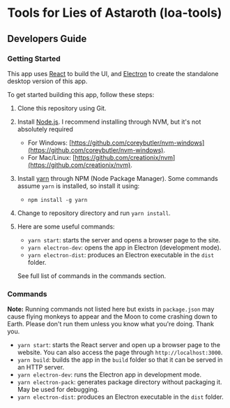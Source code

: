 # Tools for Lies of Astaroth (loa-tools)

## Developers Guide

### Getting Started

This app uses [React](https://reactjs.org/) to build the UI, and 
[Electron](https://electronjs.org/) to create the standalone desktop version
of this app.

To get started building this app, follow these steps:

1. Clone this repository using Git.
2. Install [Node.js](https://nodejs.org). I recommend installing through NVM, 
   but it's not absolutely required 
   - For Windows: [https://github.com/coreybutler/nvm-windows](https://github.com/coreybutler/nvm-windows).
   - For Mac/Linux: [https://github.com/creationix/nvm](https://github.com/creationix/nvm).
3. Install [yarn](https://yarnpkg.com) through NPM (Node Package Manager). Some
   commands assume `yarn` is installed, so install it using:
   - `npm install -g yarn`
4. Change to repository directory and run `yarn install`.
5. Here are some useful commands:
   - `yarn start`:         starts the server and opens a browser page to the site. 
   - `yarn electron-dev`:  opens the app in Electron (development mode).
   - `yarn electron-dist`: produces an Electron executable in the 
                           `dist` folder.
   
   See full list of commands in the commands section.

### Commands

**Note:** Running commands not listed here but exists in `package.json` may
          cause flying monkeys to appear and the Moon to come crashing down to 
          Earth. Please don't run them unless you know what you're doing. 
          Thank you.
      

- `yarn start`:         starts the React server and open up a browser page to 
                        the website. You can also access the page through
                        `http://localhost:3000`. 
- `yarn build`:         builds the app in the `build` folder so that it can be
                        served in an HTTP server.
- `yarn electron-dev`:  runs the Electron app in development mode.
- `yarn electron-pack`: generates package directory without packaging it. 
                        May be used for debugging.
- `yarn electron-dist`: produces an Electron executable in the `dist` folder.


